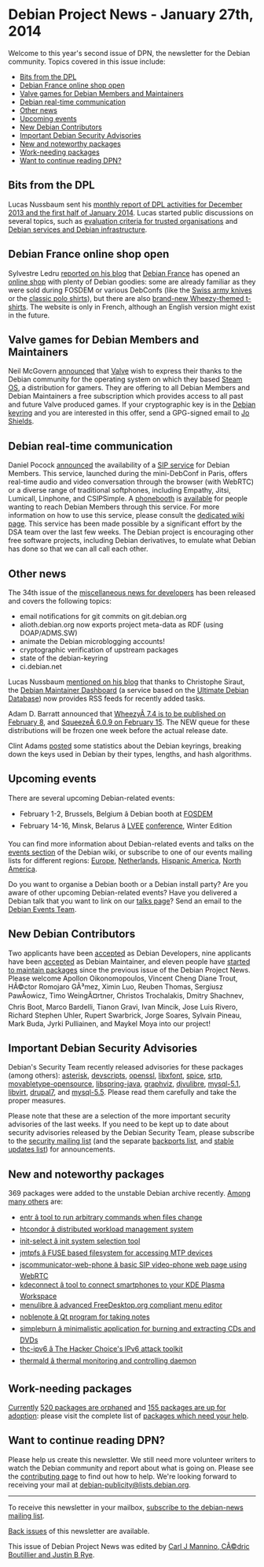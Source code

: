 
Debian Project News - January 27th, 2014
========================================


Welcome to this year's second issue of DPN, the newsletter for the Debian community. Topics covered in this issue include:


* [Bits from the DPL](https://www.debian.org/News/weekly/2014/02/#bits-dpl)
* [Debian France online shop open](https://www.debian.org/News/weekly/2014/02/#debian-france-shop)
* [Valve games for Debian Members and Maintainers](https://www.debian.org/News/weekly/2014/02/#valve)
* [Debian real-time communication](https://www.debian.org/News/weekly/2014/02/#sip)
* [Other news](https://www.debian.org/News/weekly/2014/02/#other)
* [Upcoming events](https://www.debian.org/News/weekly/2014/02/#events)
* [New Debian Contributors](https://www.debian.org/News/weekly/2014/02/#newcontributors)
* [Important Debian Security Advisories](https://www.debian.org/News/weekly/2014/02/#dsa)
* [New and noteworthy packages](https://www.debian.org/News/weekly/2014/02/#nnwp)
* [Work-needing packages](https://www.debian.org/News/weekly/2014/02/#wnpp)
* [Want to continue reading DPN?](https://www.debian.org/News/weekly/2014/02/#continuedpn)


Bits from the DPL
-----------------



Lucas Nussbaum sent his
[monthly
report of DPL activities for December 2013 and the first half of January 2014](https://lists.debian.org/debian-devel-announce/2014/01/msg00005.html).
Lucas started public discussions on several topics, such as
[evaluation criteria for trusted organisations](https://lists.debian.org/debian-project/2014/01/msg00060.html)
and
[Debian services and Debian infrastructure](https://lists.debian.org/debian-project/2014/01/msg00010.html).



Debian France online shop open
------------------------------



Sylvestre Ledru
[reported on his blog](http://sylvestre.ledru.info/blog/2014/01/15/debian-france-shop)
that [Debian France](http://france.debian.net)
has opened an [online shop](http://www.enventelibre.org/debian)
with plenty of Debian goodies:
some are already familiar as they were sold during FOSDEM or various DebConfs (like the
[Swiss army knives](http://www.enventelibre.org/goodies/couteau-suisse-debian)
or the
[classic polo shirts](http://www.enventelibre.org/vetement/polo-debian)),
but there are also
[brand-new Wheezy-themed
t-shirts](http://www.enventelibre.org/vetement/t-shirt-debian-logo-gris).
The website is only in French, although an English version might exist in the
future.



Valve games for Debian Members and Maintainers
----------------------------------------------



Neil McGovern [announced](https://lists.debian.org/debian-devel-announce/2014/01/msg00006.html)
that
[Valve](http://www.valvesoftware.com) wish to express their thanks to the
Debian community for the operating system on which they based
[Steam OS](http://store.steampowered.com/livingroom/SteamOS/), a
distribution for gamers. They are offering to all Debian Members and Debian
Maintainers a free subscription which provides access to all past and future
Valve produced games.
If your cryptographic key is in the
[Debian keyring](https://keyring.debian.org/) and you are interested
in this offer, send a GPG-signed email to
[Jo Shields](mailto:jo.shields@collabora.co.uk).



Debian real-time communication
------------------------------



Daniel Pocock
[announced](https://lists.debian.org/debian-devel-announce/2014/01/msg00004.html)
the availability of a [SIP service](https://rtc.debian.org/)
for Debian Members. This service, launched during the mini-DebConf in Paris,
offers real-time audio and video conversation through the browser (with WebRTC)
or a diverse range of traditional softphones, including Empathy, Jitsi, Lumicall,
Linphone, and CSIPSimple.
A [phonebooth](https://freephonebox.net) is
[available](https://lists.debian.org/debian-project/2014/01/msg00102.html)
for people wanting to reach Debian Members
through this service.
For more information on how to use this service, please consult the
[dedicated
wiki page](https://wiki.debian.org/UnifiedCommunications/DebianDevelopers).
This service has been made possible by a significant effort by the DSA
team over the last few weeks.
The Debian project is encouraging other free software projects, including
Debian derivatives, to emulate what Debian has done so that we can all call each other.



Other news
----------


The 34th issue of the
[miscellaneous news for developers](https://lists.debian.org/debian-devel-announce/2014/01/msg00007.html)
has been released and covers the following topics:


* email notifications for git commits on git.debian.org
* alioth.debian.org now exports project meta-data as RDF (using DOAP/ADMS.SW)
* animate the Debian microblogging accounts!
* cryptographic verification of upstream packages
* state of the debian-keyring
* ci.debian.net



Lucas Nussbaum [mentioned on his blog](http://www.lucas-nussbaum.net/blog/?p=805)
that thanks to Christophe Siraut, the
[Debian Maintainer Dashboard](https://udd.debian.org/dmd.cgi) (a service based on the
[Ultimate Debian Database](https://udd.debian.org/)) now provides RSS feeds for
recently added tasks.




Adam D. Barratt announced that
[WheezyÂ 7.4
is to be published on February 8](https://lists.debian.org/debian-project/2014/01/msg00117.html), and
[SqueezeÂ 6.0.9
on February 15](https://lists.debian.org/debian-project/2014/01/msg00118.html). The NEW queue for these distributions will be frozen one
week before the actual release date.




Clint Adams [posted](https://lists.debian.org/debian-project/2014/01/msg00119.html)
some statistics about the Debian keyrings, breaking down the keys used in Debian by their
types, lengths, and hash algorithms.



Upcoming events
---------------


There are several upcoming Debian-related events:


* February 1-2, Brussels, Belgium â Debian booth at
 [FOSDEM](https://wiki.debian.org/DebianEvents/be/2014/FOSDEM)
* February 14-16, Minsk, Belarus â [LVEE](http://lvee.org/en/main)
[conference](https://lists.debian.org/debian-events-eu/2014/01/msg00002.html), Winter Edition



You can find more information about Debian-related events and talks
on the [events section](https://wiki.debian.org/DebianEvents) of the Debian wiki,
or subscribe to one of our events mailing lists for different regions:
[Europe](https://lists.debian.org/debian-events-eu),
[Netherlands](https://lists.debian.org/debian-events-nl),
[Hispanic America](https://lists.debian.org/debian-events-ha),
[North America](https://lists.debian.org/debian-events-na).



Do you want to organise a Debian booth or a Debian install party?
Are you aware of other upcoming Debian-related events?
Have you delivered a Debian talk that you want to link on our
[talks page](https://www.debian.org/events/talks)?
Send an email to the [Debian Events Team](mailto:events@debian.org).



New Debian Contributors
-----------------------



Two applicants have been
[accepted](https://nm.debian.org/public/nmlist#done)
 as Debian Developers,
nine applicants have been
[accepted](https://lists.debian.org/debian-project/2014/01/msg00057.html)
 as Debian Maintainer, and
eleven people have [started
 to maintain packages](https://udd.debian.org/cgi-bin/new-maintainers.cgi) since the previous issue of the Debian
 Project News. Please welcome
Apollon Oikonomopoulos,
Vincent Cheng
Diane Trout,
HÃ©ctor Romojaro GÃ³mez,
Ximin Luo,
Reuben Thomas,
Sergiusz PawÅowicz,
Timo WeingÃ¤rtner,
Christos Trochalakis,
Dmitry Shachnev,
Chris Boot,
Marco Bardelli,
Tianon Gravi,
Ivan Mincik,
Jose Luis Rivero,
Richard Stephen Uhler,
Rupert Swarbrick,
Jorge Soares,
Sylvain Pineau,
Mark Buda,
Jyrki Pulliainen,
and
Maykel Moya
 into our project!


Important Debian Security Advisories
------------------------------------


Debian's Security Team recently released
 advisories for these packages (among others):
[asterisk](https://www.debian.org/security/2014/dsa-2835),
[devscripts](https://www.debian.org/security/2014/dsa-2836),
[openssl](https://www.debian.org/security/2014/dsa-2837),
[libxfont](https://www.debian.org/security/2014/dsa-2838),
[spice](https://www.debian.org/security/2014/dsa-2839),
[srtp](https://www.debian.org/security/2014/dsa-2840),
[movabletype-opensource](https://www.debian.org/security/2014/dsa-2841),
[libspring-java](https://www.debian.org/security/2014/dsa-2842),
[graphviz](https://www.debian.org/security/2014/dsa-2843),
[djvulibre](https://www.debian.org/security/2014/dsa-2844),
[mysql-5.1](https://www.debian.org/security/2014/dsa-2845),
[libvirt](https://www.debian.org/security/2014/dsa-2846),
[drupal7](https://www.debian.org/security/2014/dsa-2847), and
[mysql-5.5](https://www.debian.org/security/2014/dsa-2848).
 Please read them carefully and take the proper measures.


Please note that these are a selection of the more important security
advisories of the last weeks. If you need to be kept up to date about
security advisories released by the Debian Security Team, please
subscribe to the [security mailing
list](https://lists.debian.org/debian-security-announce/) (and the separate [backports
list](https://lists.debian.org/debian-backports-announce/), and [stable updates
list](https://lists.debian.org/debian-stable-announce/)) for announcements.



New and noteworthy packages
---------------------------



369 packages were added to the unstable Debian archive
recently. [Among
many others](https://packages.debian.org/unstable/main/newpkg) are:


* [entr â tool to run arbitrary commands when files change](https://packages.debian.org/unstable/main/entr)
* [htcondor â distributed workload management system](https://packages.debian.org/unstable/main/htcondor)
* [init-select â init system selection tool](https://packages.debian.org/unstable/main/init-select)
* [jmtpfs â FUSE based filesystem for accessing MTP devices](https://packages.debian.org/unstable/main/jmtpfs)
* [jscommunicator-web-phone â basic SIP video-phone web page using WebRTC](https://packages.debian.org/unstable/main/jscommunicator-web-phone)
* [kdeconnect â tool to connect smartphones to your KDE Plasma Workspace](https://packages.debian.org/unstable/main/kdeconnect)
* [menulibre â advanced FreeDesktop.org compliant menu editor](https://packages.debian.org/unstable/main/menulibre)
* [noblenote â Qt program for taking notes](https://packages.debian.org/unstable/main/noblenote)
* [simpleburn â minimalistic application for burning and extracting CDs and DVDs](https://packages.debian.org/unstable/main/simpleburn)
* [thc-ipv6 â The Hacker Choice's IPv6 attack toolkit](https://packages.debian.org/unstable/main/thc-ipv6)
* [thermald â thermal monitoring and controlling daemon](https://packages.debian.org/unstable/main/thermald)


Work-needing packages
---------------------


[Currently](https://lists.debian.org/debian-devel//2014/01/msg00451.html) [520 packages are orphaned](https://www.debian.org/devel/wnpp/orphaned) and [155 packages are up for adoption](https://www.debian.org/devel/wnpp/rfa): please visit the complete list of [packages which need your help](https://www.debian.org/devel/wnpp/help_requested).


Want to continue reading DPN?
-----------------------------


Please help us create this newsletter. We still need more volunteer writers to watch the Debian community and report about what is going on. Please see the [contributing page](https://wiki.debian.org/ProjectNews/HowToContribute) to find out how to help. We're looking forward to receiving your mail at [debian-publicity@lists.debian.org](mailto:debian-publicity@lists.debian.org).




---



 To receive this newsletter in your mailbox, [subscribe to the debian-news mailing list](https://lists.debian.org/debian-news/).



[Back issues](https://www.debian.org/News/weekly/) of this newsletter are available.



This issue of Debian Project News was edited by [Carl J Mannino, CÃ©dric Boutillier and Justin B Rye](mailto:debian-publicity@lists.debian.org).




